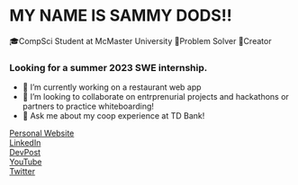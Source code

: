 # MY NAME IS SAMMY DODS!!
🎓CompSci Student at McMaster University
🤔Problem Solver
👾Creator

### Looking for a summer 2023 SWE internship.

- 🌱 I’m currently working on a restaurant web app
- 👯 I’m looking to collaborate on entrprenurial projects and hackathons or partners to practice whiteboarding!
- 💬 Ask me about my coop experience at TD Bank!

[Personal Website](https://sammysdods.me)  
[LinkedIn](https://www.linkedin.com/in/sammy-dods/)  
[DevPost](https://devpost.com/sammysdods?ref_content=user-portfolio&ref_feature=portfolio&ref_medium=global-nav)  
[YouTube](https://www.youtube.com/channel/UC1CqjViOyCFJWbhUZsxqq1Q)  
[Twitter](https://twitter.com/Sammy_Dods)  
